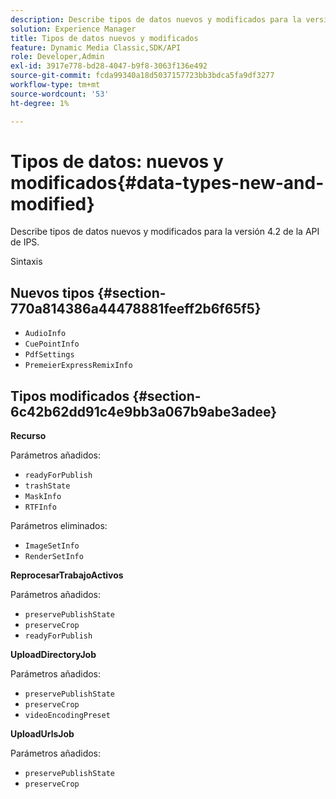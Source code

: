 ```yaml
---
description: Describe tipos de datos nuevos y modificados para la versión 4.2 de la API de IPS.
solution: Experience Manager
title: Tipos de datos nuevos y modificados
feature: Dynamic Media Classic,SDK/API
role: Developer,Admin
exl-id: 3917e778-bd28-4047-b9f8-3063f136e492
source-git-commit: fcda99340a18d5037157723bb3bdca5fa9df3277
workflow-type: tm+mt
source-wordcount: '53'
ht-degree: 1%

---
```


# Tipos de datos: nuevos y modificados{#data-types-new-and-modified}

Describe tipos de datos nuevos y modificados para la versión 4.2 de la API de IPS.

Sintaxis

## Nuevos tipos {#section-770a814386a44478881feeff2b6f65f5}

* `AudioInfo`
* `CuePointInfo`
* `PdfSettings`
* `PremeierExpressRemixInfo`

## Tipos modificados {#section-6c42b62dd91c4e9bb3a067b9abe3adee}

**Recurso**

Parámetros añadidos:

* `readyForPublish`
* `trashState`
* `MaskInfo`
* `RTFInfo`

Parámetros eliminados:

* `ImageSetInfo`
* `RenderSetInfo`

**ReprocesarTrabajoActivos**

Parámetros añadidos:

* `preservePublishState`
* `preserveCrop`
* `readyForPublish`

**UploadDirectoryJob**

Parámetros añadidos:

* `preservePublishState`
* `preserveCrop`
* `videoEncodingPreset`

**UploadUrlsJob**

Parámetros añadidos:

* `preservePublishState`
* `preserveCrop`
